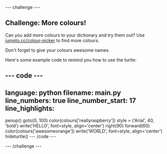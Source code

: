 --- challenge ---
## Challenge: More colours!

Can you add more colours to your dictionary and try them out? Use <a href="http://jumpto.cc/colour-picker" target="_blank">jumpto.cc/colour-picker</a> to find more colours. 

Don't forget to give your colours awesome names. 

Here's some example code to remind you how to use the turtle:

--- code ---
---
language: python
filename: main.py
line_numbers: true
line_number_start: 17
line_highlights: 
---
penup()
goto(0, 100)
color(colours['reallyraspberry'])
style = ('Arial', 40, 'bold')
write('HELLO', font=style, align='center')
right(90)
forward(60)
color(colours['awesomeorange'])
write('WORLD', font=style, align='center')
hideturtle()
--- /code ---

--- /challenge ---